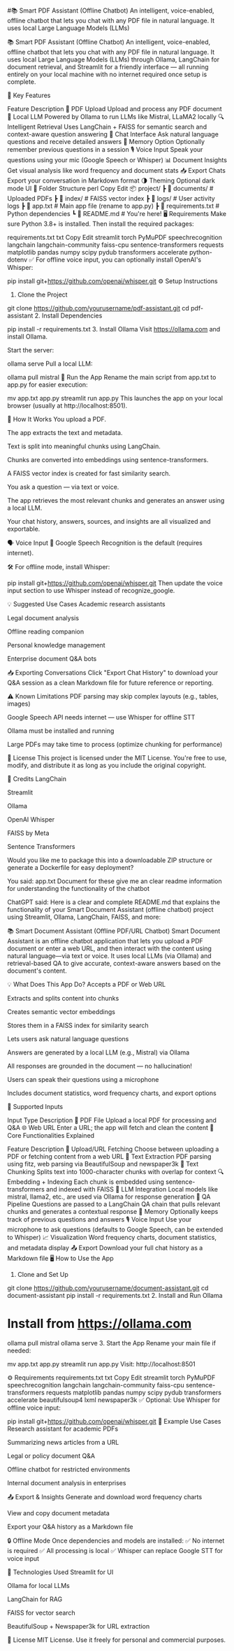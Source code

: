 #📚 Smart PDF Assistant (Offline Chatbot) An intelligent, voice-enabled, offline chatbot that lets you chat with any PDF file in natural language. It uses local Large Language Models (LLMs) 

📚 Smart PDF Assistant (Offline Chatbot)
An intelligent, voice-enabled, offline chatbot that lets you chat with any PDF file in natural language. It uses local Large Language Models (LLMs) through Ollama, LangChain for document retrieval, and Streamlit for a friendly interface — all running entirely on your local machine with no internet required once setup is complete.

🔧 Key Features

Feature	Description
📄 PDF Upload	Upload and process any PDF document
🧠 Local LLM	Powered by Ollama to run LLMs like Mistral, LLaMA2 locally
🔍 Intelligent Retrieval	Uses LangChain + FAISS for semantic search and context-aware question answering
💬 Chat Interface	Ask natural language questions and receive detailed answers
🧠 Memory Option	Optionally remember previous questions in a session
🎙️ Voice Input	Speak your questions using your mic (Google Speech or Whisper)
📊 Document Insights	Get visual analysis like word frequency and document stats
📥 Export Chats	Export your conversation in Markdown format
🌗 Theming	Optional dark mode UI
📁 Folder Structure
perl
Copy
Edit
📦 project/
 ┣ 📁 documents/          # Uploaded PDFs
 ┣ 📁 index/              # FAISS vector index
 ┣ 📁 logs/               # User activity logs
 ┣ 📄 app.txt         # Main app file (rename to app.py)
 ┣ 📄 requirements.txt    # Python dependencies
 ┗ 📄 README.md           # You're here!
🖥️ Requirements
Make sure Python 3.8+ is installed. Then install the required packages:

requirements.txt
txt
Copy
Edit
streamlit
torch
PyMuPDF
speechrecognition
langchain
langchain-community
faiss-cpu
sentence-transformers
requests
matplotlib
pandas
numpy
scipy
pydub
transformers
accelerate
python-dotenv
✅ For offline voice input, you can optionally install OpenAI's Whisper:

pip install git+https://github.com/openai/whisper.git
⚙️ Setup Instructions
1. Clone the Project

git clone https://github.com/yourusername/pdf-assistant.git
cd pdf-assistant
2. Install Dependencies

pip install -r requirements.txt
3. Install Ollama
Visit https://ollama.com and install Ollama.

Start the server:

ollama serve
Pull a local LLM:

ollama pull mistral
🚀 Run the App
Rename the main script from app.txt to app.py for easier execution:

mv app.txt app.py
streamlit run app.py
This launches the app on your local browser (usually at http://localhost:8501).

🧠 How It Works
You upload a PDF.

The app extracts the text and metadata.

Text is split into meaningful chunks using LangChain.

Chunks are converted into embeddings using sentence-transformers.

A FAISS vector index is created for fast similarity search.

You ask a question — via text or voice.

The app retrieves the most relevant chunks and generates an answer using a local LLM.

Your chat history, answers, sources, and insights are all visualized and exportable.

🗣️ Voice Input
🎤 Google Speech Recognition is the default (requires internet).

🛠️ For offline mode, install Whisper:

pip install git+https://github.com/openai/whisper.git
Then update the voice input section to use Whisper instead of recognize_google.

💡 Suggested Use Cases
Academic research assistants

Legal document analysis

Offline reading companion

Personal knowledge management

Enterprise document Q&A bots

📥 Exporting Conversations
Click "Export Chat History" to download your Q&A session as a clean Markdown file for future reference or reporting.

⚠️ Known Limitations
PDF parsing may skip complex layouts (e.g., tables, images)

Google Speech API needs internet — use Whisper for offline STT

Ollama must be installed and running

Large PDFs may take time to process (optimize chunking for performance)

📝 License
This project is licensed under the MIT License. You're free to use, modify, and distribute it as long as you include the original copyright.

🤝 Credits
LangChain

Streamlit

Ollama

OpenAI Whisper

FAISS by Meta

Sentence Transformers

Would you like me to package this into a downloadable ZIP structure or generate a Dockerfile for easy deployment?



You said:
app.txt
Document
for these give me an clear readme information for understanding the functionality of the chatbot


ChatGPT said:
Here is a clear and complete README.md that explains the functionality of your Smart Document Assistant (offline chatbot) project using Streamlit, Ollama, LangChain, FAISS, and more:

📚 Smart Document Assistant (Offline PDF/URL Chatbot)
Smart Document Assistant is an offline chatbot application that lets you upload a PDF document or enter a web URL, and then interact with the content using natural language—via text or voice. It uses local LLMs (via Ollama) and retrieval-based QA to give accurate, context-aware answers based on the document's content.

💡 What Does This App Do?
Accepts a PDF or Web URL

Extracts and splits content into chunks

Creates semantic vector embeddings

Stores them in a FAISS index for similarity search

Lets users ask natural language questions

Answers are generated by a local LLM (e.g., Mistral) via Ollama

All responses are grounded in the document — no hallucination!

Users can speak their questions using a microphone

Includes document statistics, word frequency charts, and export options

📁 Supported Inputs

Input Type	Description
📄 PDF File	Upload a local PDF for processing and Q&A
🌐 Web URL	Enter a URL; the app will fetch and clean the content
🧠 Core Functionalities Explained

Feature	Description
📂 Upload/URL Fetching	Choose between uploading a PDF or fetching content from a web URL
📄 Text Extraction	PDF parsing using fitz, web parsing via BeautifulSoup and newspaper3k
🧩 Text Chunking	Splits text into 1000-character chunks with overlap for context
🔍 Embedding + Indexing	Each chunk is embedded using sentence-transformers and indexed with FAISS
🤖 LLM Integration	Local models like mistral, llama2, etc., are used via Ollama for response generation
💬 QA Pipeline	Questions are passed to a LangChain QA chain that pulls relevant chunks and generates a contextual response
🧠 Memory	Optionally keeps track of previous questions and answers
🎙️ Voice Input	Use your microphone to ask questions (defaults to Google Speech, can be extended to Whisper)
📈 Visualization	Word frequency charts, document statistics, and metadata display
📤 Export	Download your full chat history as a Markdown file
🖥️ How to Use the App
1. Clone and Set Up

git clone https://github.com/yourusername/document-assistant.git
cd document-assistant
pip install -r requirements.txt
2. Install and Run Ollama

# Install from https://ollama.com
ollama pull mistral
ollama serve
3. Start the App
Rename your main file if needed:

mv app.txt app.py
streamlit run app.py
Visit: http://localhost:8501

⚙️ Requirements
requirements.txt
txt
Copy
Edit
streamlit
torch
PyMuPDF
speechrecognition
langchain
langchain-community
faiss-cpu
sentence-transformers
requests
matplotlib
pandas
numpy
scipy
pydub
transformers
accelerate
beautifulsoup4
lxml
newspaper3k
✅ Optional: Use Whisper for offline voice input:

pip install git+https://github.com/openai/whisper.git
🧾 Example Use Cases
Research assistant for academic PDFs

Summarizing news articles from a URL

Legal or policy document Q&A

Offline chatbot for restricted environments

Internal document analysis in enterprises

📤 Export & Insights
Generate and download word frequency charts

View and copy document metadata

Export your Q&A history as a Markdown file

🔒 Offline Mode
Once dependencies and models are installed: ✅ No internet is required
✅ All processing is local
✅ Whisper can replace Google STT for voice input

🧰 Technologies Used
Streamlit for UI

Ollama for local LLMs

LangChain for RAG

FAISS for vector search

BeautifulSoup + Newspaper3k for URL extraction

📝 License
MIT License. Use it freely for personal and commercial purposes.

